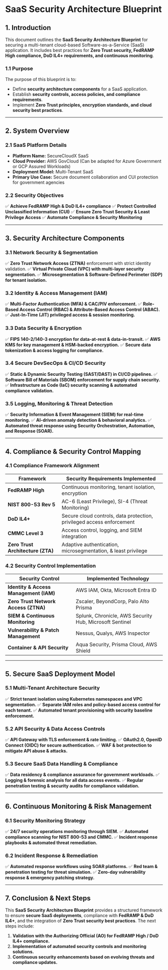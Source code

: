 # **SaaS Security Architecture Blueprint**

## **1. Introduction**
This document outlines the **SaaS Security Architecture Blueprint** for securing a multi-tenant cloud-based Software-as-a-Service (SaaS) application. It includes best practices for **Zero Trust security, FedRAMP High compliance, DoD IL4+ requirements, and continuous monitoring**.

### **1.1 Purpose**
The purpose of this blueprint is to:
- Define **security architecture components** for a SaaS application.
- Establish **security controls, access policies, and compliance requirements**.
- Implement **Zero Trust principles, encryption standards, and cloud security best practices**.

---

## **2. System Overview**
### **2.1 SaaS Platform Details**
- **Platform Name:** SecureCloudX SaaS
- **Cloud Provider:** AWS GovCloud (Can be adapted for Azure Government or GCP Assured Workloads)
- **Deployment Model:** Multi-Tenant SaaS
- **Primary Use Case:** Secure document collaboration and CUI protection for government agencies

### **2.2 Security Objectives**
✅ **Achieve FedRAMP High & DoD IL4+ compliance**
✅ **Protect Controlled Unclassified Information (CUI)**
✅ **Ensure Zero Trust Security & Least Privilege Access**
✅ **Automate Compliance & Security Monitoring**

---

## **3. Security Architecture Components**
### **3.1 Network Security & Segmentation**
✅ **Zero Trust Network Access (ZTNA)** enforcement with strict identity validation.
✅ **Virtual Private Cloud (VPC) with multi-layer security segmentation.**
✅ **Microsegmentation & Software-Defined Perimeter (SDP) for tenant isolation.**

### **3.2 Identity & Access Management (IAM)**
✅ **Multi-Factor Authentication (MFA) & CAC/PIV enforcement.**
✅ **Role-Based Access Control (RBAC) & Attribute-Based Access Control (ABAC).**
✅ **Just-In-Time (JIT) privileged access & session monitoring.**

### **3.3 Data Security & Encryption**
✅ **FIPS 140-2/140-3 encryption for data-at-rest & data-in-transit.**
✅ **AWS KMS for key management & HSM-backed encryption.**
✅ **Secure data tokenization & access logging for compliance.**

### **3.4 Secure DevSecOps & CI/CD Security**
✅ **Static & Dynamic Security Testing (SAST/DAST) in CI/CD pipelines.**
✅ **Software Bill of Materials (SBOM) enforcement for supply chain security.**
✅ **Infrastructure as Code (IaC) security scanning & automated compliance validation.**

### **3.5 Logging, Monitoring & Threat Detection**
✅ **Security Information & Event Management (SIEM) for real-time monitoring.**
✅ **AI-driven anomaly detection & behavioral analytics.**
✅ **Automated threat response using Security Orchestration, Automation, and Response (SOAR).**

---

## **4. Compliance & Security Control Mapping**
### **4.1 Compliance Framework Alignment**
| **Framework** | **Security Requirements Implemented** |
|-------------|--------------------------------|
| **FedRAMP High** | Continuous monitoring, tenant isolation, encryption |
| **NIST 800-53 Rev 5** | AC-6 (Least Privilege), SI-4 (Threat Monitoring) |
| **DoD IL4+** | Secure cloud controls, data protection, privileged access enforcement |
| **CMMC Level 3** | Access control, logging, and SIEM integration |
| **Zero Trust Architecture (ZTA)** | Adaptive authentication, microsegmentation, & least privilege |

### **4.2 Security Control Implementation**
| **Security Control** | **Implemented Technology** |
|----------------|-----------------------|
| **Identity & Access Management (IAM)** | AWS IAM, Okta, Microsoft Entra ID |
| **Zero Trust Network Access (ZTNA)** | Zscaler, BeyondCorp, Palo Alto Prisma |
| **SIEM & Continuous Monitoring** | Splunk, Chronicle, AWS Security Hub, Microsoft Sentinel |
| **Vulnerability & Patch Management** | Nessus, Qualys, AWS Inspector |
| **Container & API Security** | Aqua Security, Prisma Cloud, AWS Shield |

---

## **5. Secure SaaS Deployment Model**
### **5.1 Multi-Tenant Architecture Security**
✅ **Strict tenant isolation using Kubernetes namespaces and VPC segmentation.**
✅ **Separate IAM roles and policy-based access control for each tenant.**
✅ **Automated tenant provisioning with security baseline enforcement.**

### **5.2 API Security & Data Access Controls**
✅ **API Gateway with TLS enforcement & rate limiting.**
✅ **OAuth2.0, OpenID Connect (OIDC) for secure authentication.**
✅ **WAF & bot protection to mitigate API abuse & attacks.**

### **5.3 Secure SaaS Data Handling & Compliance**
✅ **Data residency & compliance assurance for government workloads.**
✅ **Logging & forensic analysis for all data access events.**
✅ **Regular penetration testing & security audits for compliance validation.**

---

## **6. Continuous Monitoring & Risk Management**
### **6.1 Security Monitoring Strategy**
✅ **24/7 security operations monitoring through SIEM.**
✅ **Automated compliance scanning for NIST 800-53 and CMMC.**
✅ **Incident response playbooks & automated threat remediation.**

### **6.2 Incident Response & Remediation**
✅ **Automated response workflows using SOAR platforms.**
✅ **Red team & penetration testing for threat simulation.**
✅ **Zero-day vulnerability response & emergency patching strategy.**

---

## **7. Conclusion & Next Steps**
This **SaaS Security Architecture Blueprint** provides a structured framework to ensure **secure SaaS deployments**, compliance with **FedRAMP & DoD IL4+**, and the integration of **Zero Trust security best practices**. The next steps include:
1. **Validation with the Authorizing Official (AO) for FedRAMP High / DoD IL4+ compliance.**
2. **Implementation of automated security controls and monitoring solutions.**
3. **Continuous security enhancements based on evolving threats and compliance updates.**
